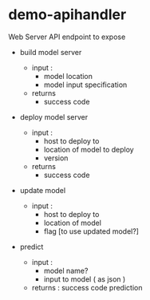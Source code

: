 # demo-apihandler


Web Server API endpoint to expose
  * build model server
    - input :
      - model location
      - model input specification
    - returns
      - success code

  * deploy model server
    - input :
      - host to deploy to
      - location of model to deploy
      - version
    - returns
        - success code

  * update model
    - input :
      - host to deploy to
      - location of model
      - flag [to use updated model?]

  * predict
    - input :
       - model name?
       - input to model ( as json )
    - returns :
       success code
       prediction
